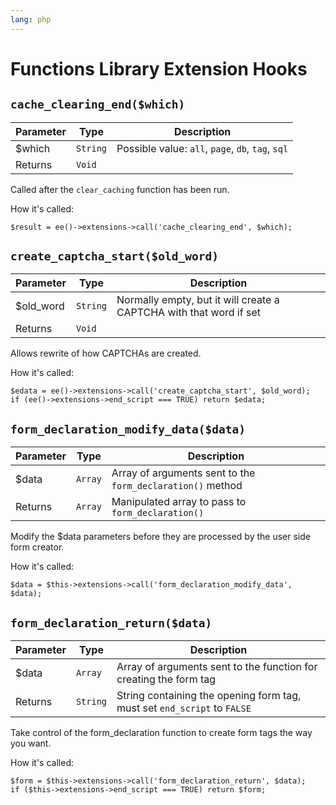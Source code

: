 ```yaml
---
lang: php
---
```


<!--
    This source file is part of the open source project
    ExpressionEngine User Guide (https://github.com/ExpressionEngine/ExpressionEngine-User-Guide)

    @link      https://expressionengine.com/
    @copyright Copyright (c) 2003-2020, Packet Tide, LLC (https://packettide.com)
    @license   https://expressionengine.com/license Licensed under Apache License, Version 2.0
-->

# Functions Library Extension Hooks

## `cache_clearing_end($which)`

| Parameter  | Type     | Description                                                        |
| ---------- | -------- | ------------------------------------------------------------------ |
| \$which    | `String` | Possible value: `all`, `page`, `db`, `tag`, `sql`                  |
| Returns    | `Void`   |                                                                    |

Called after the `clear_caching` function has been run.

How it's called:

    $result = ee()->extensions->call('cache_clearing_end', $which);

## `create_captcha_start($old_word)`

| Parameter  | Type     | Description                                                        |
| ---------- | -------- | ------------------------------------------------------------------ |
| \$old_word | `String` | Normally empty, but it will create a CAPTCHA with that word if set |
| Returns    | `Void`   |                                                                    |

Allows rewrite of how CAPTCHAs are created.

How it's called:

    $edata = ee()->extensions->call('create_captcha_start', $old_word);
    if (ee()->extensions->end_script === TRUE) return $edata;

## `form_declaration_modify_data($data)`

| Parameter | Type    | Description                                                |
| --------- | ------- | ---------------------------------------------------------- |
| \$data    | `Array` | Array of arguments sent to the `form_declaration()` method |
| Returns   | `Array` | Manipulated array to pass to `form_declaration()`          |

Modify the \$data parameters before they are processed by the user side form creator.

How it's called:

    $data = $this->extensions->call('form_declaration_modify_data', $data);

## `form_declaration_return($data)`

| Parameter | Type     | Description                                                              |
| --------- | -------- | ------------------------------------------------------------------------ |
| \$data    | `Array`  | Array of arguments sent to the function for creating the form tag        |
| Returns   | `String` | String containing the opening form tag, must set `end_script` to `FALSE` |

Take control of the form_declaration function to create form tags the way you want.

How it's called:

    $form = $this->extensions->call('form_declaration_return', $data);
    if ($this->extensions->end_script === TRUE) return $form;
